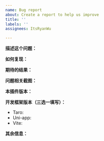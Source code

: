 ```yaml
---
name: Bug report
about: Create a report to help us improve
title: ''
labels: ''
assignees: ItsRyanWu

---
```


**描述这个问题：**



**如何复现：**



**期待的结果：**



**问题相关截图：**



**本插件版本：**



**开发框架版本（三选一填写）：**
 - Taro:
 - Uni-app:
 - Vite:


**其余信息：**
